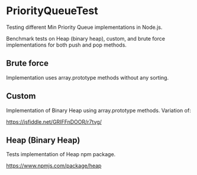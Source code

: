 # PriorityQueueTest
Testing different Min Priority Queue implementations in Node.js. 

Benchmark tests on Heap (binary heap), custom, and brute force implementations for both push and pop methods.

## Brute force

Implementation uses array.prototype methods without any sorting. 

## Custom

Implementation of Binary Heap using array.prototype methods. Variation of:

https://jsfiddle.net/GRIFFnDOOR/r7tvg/ 

## Heap (Binary Heap)
Tests implementation of Heap npm package. 

https://www.npmjs.com/package/heap
